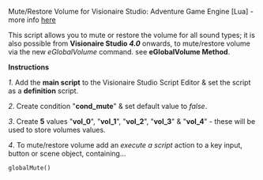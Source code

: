 Mute/Restore Volume for Visionaire Studio: Adventure Game Engine [Lua] - more info [here](http://wiki.visionaire-tracker.net/wiki/Mute/Restore_Volume_%28CMS%29 "mute/restore volume wiki article")

This script allows you to mute or restore the volume for all sound types; it is also possible from **Visionaire Studio _4.0_** onwards, to mute/restore volume via the new *eGlobalVolume* command. see **eGlobalVolume Method**.

**Instructions**

*1*. Add the **main script** to the Visionaire Studio Script Editor & set the script as a **definition** script.

*2*. Create condition "**cond_mute**" & set default value to *false*.

*3*. Create **5** values "**vol_0**", "**vol_1**", "**vol_2**", "**vol_3**" & "**vol_4**" - these will be used to store volumes values.

*4*. To mute/restore volume add an *execute a script* action to a key input, button or scene object, containing...
```
globalMute()
```
